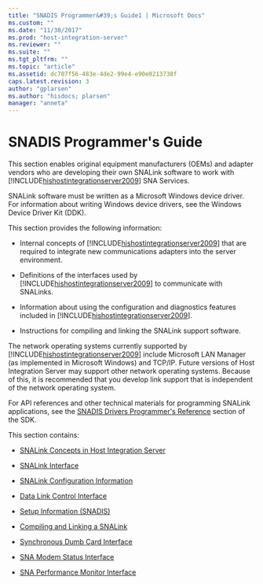 ```yaml
---
title: "SNADIS Programmer&#39;s Guide1 | Microsoft Docs"
ms.custom: ""
ms.date: "11/30/2017"
ms.prod: "host-integration-server"
ms.reviewer: ""
ms.suite: ""
ms.tgt_pltfrm: ""
ms.topic: "article"
ms.assetid: dc707f56-483e-4de2-99e4-e90e0213738f
caps.latest.revision: 3
author: "gplarsen"
ms.author: "hisdocs; plarsen"
manager: "anneta"
---
```

# SNADIS Programmer&#39;s Guide
This section enables original equipment manufacturers (OEMs) and adapter vendors who are developing their own SNALink software to work with [!INCLUDE[hishostintegrationserver2009](../includes/hishostintegrationserver2009-md.md)] SNA Services.  
  
 SNALink software must be written as a Microsoft Windows device driver. For information about writing Windows device drivers, see the Windows Device Driver Kit (DDK).  
  
 This section provides the following information:  
  
-   Internal concepts of [!INCLUDE[hishostintegrationserver2009](../includes/hishostintegrationserver2009-md.md)] that are required to integrate new communications adapters into the server environment.  
  
-   Definitions of the interfaces used by [!INCLUDE[hishostintegrationserver2009](../includes/hishostintegrationserver2009-md.md)] to communicate with SNALinks.  
  
-   Information about using the configuration and diagnostics features included in [!INCLUDE[hishostintegrationserver2009](../includes/hishostintegrationserver2009-md.md)].  
  
-   Instructions for compiling and linking the SNALink support software.  
  
 The network operating systems currently supported by [!INCLUDE[hishostintegrationserver2009](../includes/hishostintegrationserver2009-md.md)] include Microsoft LAN Manager (as implemented in Microsoft Windows) and TCP/IP. Future versions of Host Integration Server may support other network operating systems. Because of this, it is recommended that you develop link support that is independent of the network operating system.  
  
 For API references and other technical materials for programming SNALink applications, see the [SNADIS Drivers Programmer's Reference](./snadis-drivers-programmer-s-reference2.md) section of the SDK.  
  
 This section contains:  
  
-   [SNALink Concepts in Host Integration Server](../core/snalink-concepts-in-host-integration-server1.md)  
  
-   [SNALink Interface](../core/snalink-interface1.md)  
  
-   [SNALink Configuration Information](../core/snalink-configuration-information1.md)  
  
-   [Data Link Control Interface](../core/data-link-control-interface1.md)  
  
-   [Setup Information (SNADIS)](../core/setup-information-snadis-1.md)  
  
-   [Compiling and Linking a SNALink](../core/compiling-and-linking-a-snalink2.md)  
  
-   [Synchronous Dumb Card Interface](../core/synchronous-dumb-card-interface1.md)  
  
-   [SNA Modem Status Interface](../core/sna-modem-status-interface1.md)  
  
-   [SNA Performance Monitor Interface](../core/sna-performance-monitor-interface1.md)